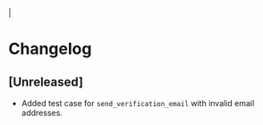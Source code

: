 |
# Changelog

## [Unreleased]

- Added test case for `send_verification_email` with invalid email addresses.
